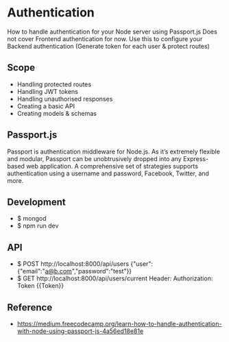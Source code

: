 # Authentication

How to handle authentication for your Node server using Passport.js
Does not cover Frontend authentication for now. 
Use this to configure your Backend authentication (Generate token for each user & protect routes)

## Scope

* Handling protected routes
* Handling JWT tokens
* Handling unauthorised responses
* Creating a basic API
* Creating models & schemas

## Passport.js

Passport is authentication middleware for Node.js. As it’s extremely flexible and modular, Passport can be unobtrusively dropped into any Express-based web application. A comprehensive set of strategies supports authentication using a username and password, Facebook, Twitter, and more.

## Development

* $ mongod
* $ npm run dev

## API

* $ POST http://localhost:8000/api/users  {"user":{"email":"a@b.com","password":"test"}}
* $ GET http://localhost:8000/api/users/current  Header: Authorization: Token {{Token}}

## Reference

* https://medium.freecodecamp.org/learn-how-to-handle-authentication-with-node-using-passport-js-4a56ed18e81e
